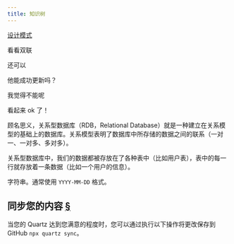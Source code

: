 ```yaml
---
title: 知识树
---
```


[设计模式](设计模式.md)

看看双联

还可以

他能成功更新吗？

我觉得不能呢

看起来 ok 了！

顾名思义，关系型数据库（RDB，Relational Database）就是一种建立在关系模型的基础上的数据库。关系模型表明了数据库中所存储的数据之间的联系（一对一、一对多、多对多）。

关系型数据库中，我们的数据都被存放在了各种表中（比如用户表），表中的每一行就存放着一条数据（比如一个用户的信息）。

字符串。通常使用 `YYYY-MM-DD` 格式。

## 同步您的内容 [§](https://quartz.jzhao.xyz/authoring-content#syncing-your-content)

当您的 Quartz 达到您满意的程度时，您可以通过执行以下操作将更改保存到 GitHub `npx quartz sync`。
